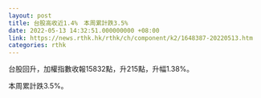 ```yaml
---
layout: post
title: 台股高收近1.4%　本周累計跌3.5%
date: 2022-05-13 14:32:51.000000000 +08:00
link: https://news.rthk.hk/rthk/ch/component/k2/1648387-20220513.htm
categories: rthk
---
```


台股回升，加權指數收報15832點，升215點，升幅1.38%。

本周累計跌3.5%。
